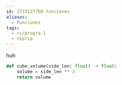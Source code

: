 ```yaml
---
id: 1715127768-funciones
aliases:
  - Funciones
tags:
  - cs/progra-1
  - teoria
---
```


huh

```python
def cube_volume(side_len: float) -> float:
    volume = side_len ** 3
    return volume
```
